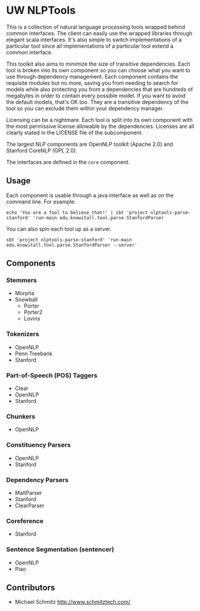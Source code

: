 # UW NLPTools

This is a collection of natural language processing tools wrapped behind common
interfaces.  The client can easily use the wrapped libraries through elegant
scala interfaces.  It's also simple to switch implementations of a particular
tool since all implementations of a particular tool extend a common interface.

This toolkit also aims to minimize the size of transitive dependencies.  Each
tool is broken into its own component so you can choose what you want to use
through dependency management.  Each component contains the requisite modules
but no more, saving you from needing to search for models while also protecting
you from a dependencies that are hundreds of megabytes in order to contain
every possible model.  If you want to avoid the default models, that's OK too.
They are a transitive dependency of the tool so you can exclude them within
your dependency manager.

Licensing can be a nightmare.  Each tool is split into its own component with
the most permissive license allowable by the dependencies.  Licenses are all
clearly stated in the LICENSE file of the subcomponent.

The largest NLP components are OpenNLP toolkit (Apache 2.0) and Stanford
CoreNLP (GPL 2.0).

The interfaces are defined in the `core` component.

## Usage

Each component is usable through a java interface as well as on the command
line.  For example:

  `echo 'You are a fool to believe that!' | sbt 'project nlptools-parse-stanford' 'run-main edu.knowitall.tool.parse.StanfordParser`

You can also spin each tool up as a server.

  `sbt 'project nlptools-parse-stanford' 'run-main edu.knowitall.tool.parse.StanfordParser --server'`

## Components

### Stemmers

* Morpha
* Snowball
  * Porter
  * Porter2
  * Lovins

### Tokenizers

* OpenNLP
* Penn Treebank
* Stanford

### Part-of-Speech (POS) Taggers

* Clear
* OpenNLP
* Stanford

### Chunkers

* OpenNLP

### Constituency Parsers

* OpenNLP
* Stanford

### Dependency Parsers

* MaltParser
* Stanford
* ClearParser

### Coreference

* Stanford

### Sentence Segmentation (sentencer)

* OpenNLP
* Piao

## Contributors

* Michael Schmitz <http://www.schmitztech.com/>
